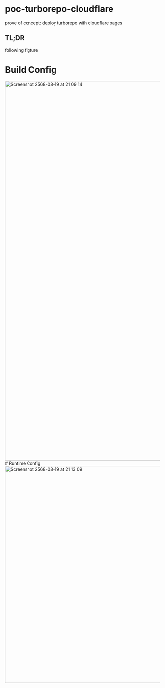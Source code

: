 # poc-turborepo-cloudflare
prove of concept: deploy turborepo with cloudflare pages
## TL;DR
following figture
# Build Config
<img width="1530" height="1234" alt="Screenshot 2568-08-19 at 21 09 14" src="https://github.com/user-attachments/assets/d203a2c4-0947-4fdd-98fe-69a9586997f1" />
# Runtime Config
<img width="1522" height="704" alt="Screenshot 2568-08-19 at 21 13 09" src="https://github.com/user-attachments/assets/21a89b70-9f05-462a-a99c-d60e27fb24fe" />
